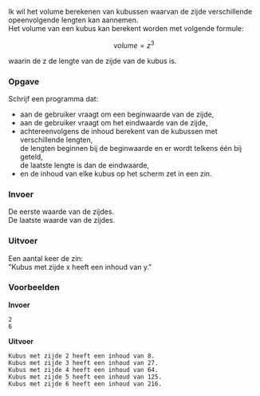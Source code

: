 Ik wil het volume berekenen van kubussen waarvan de zijde verschillende opeenvolgende lengten kan aannemen.  
Het volume van een kubus kan berekent worden met volgende formule:

$$ volume = z^3  $$

waarin de z de lengte van de zijde van de kubus is.

### Opgave

Schrijf een programma dat:
- aan de gebruiker vraagt om een beginwaarde van de zijde,
- aan de gebruiker vraagt om het eindwaarde van de zijde,
- achtereenvolgens de inhoud berekent van de kubussen met verschillende lengten,  
  de lengten beginnen bij de beginwaarde en er wordt telkens één bij geteld,  
  de laatste lengte is dan de eindwaarde,
- en de inhoud van elke kubus op het scherm zet in een zin.

### Invoer

De eerste waarde van de zijdes.  
De laatste waarde van de zijdes.

### Uitvoer

Een aantal keer de zin:  
"Kubus met zijde x heeft een inhoud van y."

### Voorbeelden

**Invoer**
    
    2
    6

**Uitvoer**
    
    Kubus met zijde 2 heeft een inhoud van 8.  
    Kubus met zijde 3 heeft een inhoud van 27.  
    Kubus met zijde 4 heeft een inhoud van 64.  
    Kubus met zijde 5 heeft een inhoud van 125.
    Kubus met zijde 6 heeft een inhoud van 216.
    
